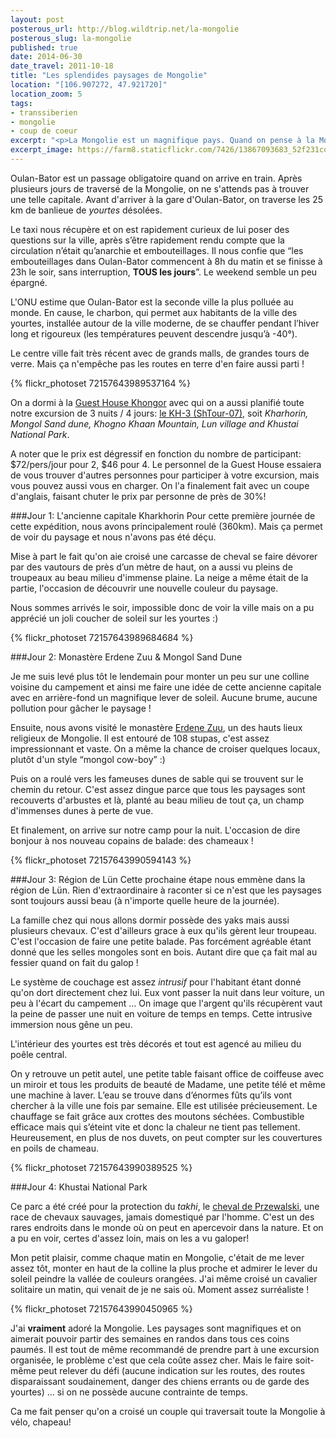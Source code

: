 ```yaml
---
layout: post
posterous_url: http://blog.wildtrip.net/la-mongolie
posterous_slug: la-mongolie
published: true
date: 2014-06-30
date_travel: 2011-10-18
title: "Les splendides paysages de Mongolie"
location: "[106.907272, 47.921720]"
location_zoom: 5
tags:
- transsiberien
- mongolie
- coup de coeur
excerpt: "<p>La Mongolie est un magnifique pays. Quand on pense à la Mongolie, on a forcément en tête d'immenses étendues de paysages à couper le souffle, parsemées de yourtes blanches, ces jeunes mongols montés à cru sur leurs chevaux entrain de rassembler leurs bétails, le désert de Gobi, etc .. Et c'est le cas, c'est splendide.</p><p>Ça l'est une fois passé la capitale, Oulan-Bator. Répulsive, pas du tout attirante et avec un sentiment d'insécurité constant, la première image que vous aurez de la Mongolie ne vous donnera pas envie de rester plus longtemps dans la capitale ...</p>"
excerpt_image: https://farm8.staticflickr.com/7426/13867093683_52f231cd2c_c.jpg
---
```


Oulan-Bator est un passage obligatoire quand on arrive en train. Après plusieurs jours de traversé de la Mongolie, on ne s'attends pas à trouver une telle capitale. Avant d'arriver à la gare d'Oulan-Bator, on traverse les 25 km de banlieue de _yourtes_ désolées.

Le taxi nous récupère et on est rapidement curieux de lui poser des questions sur la ville, après s’être rapidement rendu compte que la circulation n’était qu’anarchie et embouteillages. Il nous confie que “les embouteillages dans Oulan-Bator commencent à 8h du matin et se finisse à 23h le soir, sans interruption, **TOUS les jours**”. Le weekend semble un peu épargné.

L'ONU estime que Oulan-Bator est la seconde ville la plus polluée au monde. En cause, le charbon, qui permet aux habitants de la ville des yourtes, installée autour de la ville moderne, de se chauffer pendant l’hiver long et rigoureux (les températures peuvent descendre jusqu’à -40°).

Le centre ville fait très récent avec de grands malls, de grandes tours de verre. Mais ça n'empêche pas les routes en terre d'en faire aussi parti !

{% flickr_photoset 72157643989537164 %}

On a dormi à la [Guest House Khongor](http://www.khongor-expedition.com/index.php?option=com_content&view=category&layout=blog&id=98&Itemid=57) avec qui on a aussi planifié toute notre excursion de 3 nuits / 4 jours: [le KH-3 (ShTour-07)](http://www.khongor-expedition.com/index.php?option=com_content&view=category&layout=blog&id=89&Itemid=60), soit _Kharhorin, Mongol Sand dune,  Khogno Khaan Mountain, Lun village and Khustai National Park_.

A noter que le prix est dégressif en fonction du nombre de participant: $72/pers/jour pour 2, $46 pour 4. Le personnel de la Guest House essaiera de vous trouver d'autres personnes pour participer à votre excursion, mais vous pouvez aussi vous en charger. On l'a finalement fait avec un coupe d'anglais, faisant chuter le prix par personne de près de 30%!

###Jour 1: L'ancienne capitale Kharkhorin
Pour cette première journée de cette expédition, nous avons principalement roulé (360km). Mais ça permet de voir du paysage et nous n'avons pas été déçu.

Mise à part le fait qu'on aie croisé une carcasse de cheval se faire dévorer par des vautours de près d’un mètre de haut, on a aussi vu pleins de troupeaux au beau milieu d'immense plaine. La neige a même était de la partie, l'occasion de découvrir une nouvelle couleur du paysage.

Nous sommes arrivés le soir, impossible donc de voir la ville mais on a pu apprécié un joli coucher de soleil sur les yourtes :)

{% flickr_photoset 72157643989684684 %}

###Jour 2: Monastère Erdene Zuu & Mongol Sand Dune

Je me suis levé plus tôt le lendemain pour monter un peu sur une colline voisine du campement et ainsi me faire une idée de cette ancienne capitale avec en arrière-fond un magnifique lever de soleil. Aucune brume, aucune pollution pour gâcher le paysage !

Ensuite, nous avons visité le monastère [Erdene Zuu](http://fr.wikipedia.org/wiki/Erdene_Zuu), un des hauts lieux religieux de Mongolie. Il est entouré de 108 stupas, c'est assez impressionnant et vaste. On a même la chance de croiser quelques locaux, plutôt d'un style “mongol cow-boy” :)

Puis on a roulé vers les fameuses dunes de sable qui se trouvent sur le chemin du retour. C'est assez dingue parce que tous les paysages sont recouverts d'arbustes et là, planté au beau milieu de tout ça, un champ d'immenses dunes à perte de vue.

Et finalement, on arrive sur notre camp pour la nuit. L'occasion de dire bonjour à nos nouveau copains de balade: des chameaux !

{% flickr_photoset 72157643990594143 %}

###Jour 3: Région de Lün
Cette prochaine étape nous emmène dans la région de Lün. Rien d'extraordinaire à raconter si ce n'est que les paysages sont toujours aussi beau (à n'importe quelle heure de la journée).

La famille chez qui nous allons dormir possède des yaks mais aussi plusieurs chevaux. C'est d'ailleurs grace à eux qu'ils gèrent leur troupeau. C'est l'occasion de faire une petite balade. Pas forcément agréable étant donné que les selles mongoles sont en bois. Autant dire que ça fait mal au fessier quand on fait du galop !

Le système de couchage est assez _intrusif_ pour l'habitant étant donné qu'on dort directement chez lui. Eux vont passer la nuit dans leur voiture, un peu à l'écart du campement ... On image que l'argent qu'ils récupèrent vaut la peine de passer une nuit en voiture de temps en temps. Cette intrusive immersion nous gêne un peu.

L'intérieur des yourtes est très décorés et tout est agencé au milieu du poêle central.

On y retrouve un petit autel, une petite table faisant office de coiffeuse avec un miroir et tous les produits de beauté de Madame, une petite télé et même une machine à laver. L’eau se trouve dans d’énormes fûts qu’ils vont chercher à la ville une fois par semaine. Elle est utilisée précieusement. Le chauffage se fait grâce aux crottes des moutons séchées. Combustible efficace mais qui s’éteint vite et donc la chaleur ne tient pas tellement. Heureusement, en plus de nos duvets, on peut compter sur les couvertures en poils de chameau.

{% flickr_photoset 72157643990389525 %}

###Jour 4: Khustai National Park

Ce parc a été créé pour la protection du _takhi_, le [cheval de Przewalski](http://fr.wikipedia.org/wiki/Cheval_de_Przewalski), une race de chevaux sauvages, jamais domestiqué par l'homme. C'est un des rares endroits dans le monde où on peut en apercevoir dans la nature. Et on a pu en voir, certes d'assez loin, mais on les a vu galoper!

Mon petit plaisir, comme chaque matin en Mongolie, c'était de me lever assez tôt, monter en haut de la colline la plus proche et admirer le lever du soleil peindre la vallée de couleurs orangées. J'ai même croisé un cavalier solitaire un matin, qui venait de je ne sais où. Moment assez surréaliste !

{% flickr_photoset 72157643990450965 %}

J'ai **vraiment** adoré la Mongolie. Les paysages sont magnifiques et on aimerait pouvoir partir des semaines en randos dans tous ces coins paumés. Il est tout de même recommandé de prendre part à une excursion organisée, le problème c'est que cela coûte assez cher. Mais le faire soit-même peut relever du défi (aucune indication sur les routes, des routes disparaissant soudainement, danger des chiens errants ou de garde des yourtes) ... si on ne possède aucune contrainte de temps.

Ca me fait penser qu'on a croisé un couple qui traversait toute la Mongolie à vélo, chapeau!
